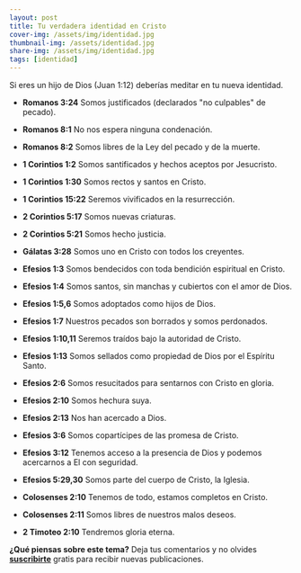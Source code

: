 ```yaml
---
layout: post
title: Tu verdadera identidad en Cristo
cover-img: /assets/img/identidad.jpg
thumbnail-img: /assets/identidad.jpg
share-img: /assets/img/identidad.jpg
tags: [identidad]
---
```

Si eres un hijo de Dios (Juan 1:12) deberías meditar en tu nueva identidad.

-   **Romanos 3:24**  Somos justificados (declarados "no culpables" de pecado).
  
-   **Romanos 8:1**  No nos espera ninguna condenación.
  
-   **Romanos 8:2**  Somos libres de la Ley del pecado y de la muerte.
  
-   **1 Corintios 1:2**  Somos santificados y hechos aceptos por Jesucristo.
  
-   **1 Corintios 1:30**  Somos rectos y santos en Cristo.
  
-   **1 Corintios 15:22**  Seremos vivificados en la resurrección.
  
-   **2 Corintios 5:17**  Somos nuevas criaturas.
  
-   **2 Corintios 5:21**  Somos hecho justicia.
  
-   **Gálatas 3:28**  Somos uno en Cristo con todos los creyentes.
  
-   **Efesios 1:3**  Somos bendecidos con toda bendición espiritual en Cristo.
  
-   **Efesios 1:4**  Somos santos, sin manchas y cubiertos con el amor de Dios.
  
-   **Efesios 1:5,6**  Somos adoptados como hijos de Dios.
  
-   **Efesios 1:7**  Nuestros pecados son borrados y somos perdonados.
  
-   **Efesios 1:10,11**  Seremos traídos bajo la autoridad de Cristo.
  
-   **Efesios 1:13**  Somos sellados como propiedad de Dios por el Espíritu Santo.
  
-   **Efesios 2:6**  Somos resucitados para sentarnos con Cristo en gloria.
  
-   **Efesios 2:10**  Somos hechura suya.
  
-   **Efesios 2:13**  Nos han acercado a Dios.
  
-   **Efesios 3:6**  Somos copartícipes de las promesa de Cristo.
  
-   **Efesios 3:12**  Tenemos acceso a la presencia de Dios y podemos acercarnos a El con seguridad.
  
-   **Efesios 5:29,30**  Somos parte del cuerpo de Cristo, la Iglesia.
  
-   **Colosenses 2:10**  Tenemos de todo, estamos completos en Cristo.
  
-   **Colosenses 2:11**  Somos libres de nuestros malos deseos.
  
-   **2 Timoteo 2:10**  Tendremos gloria eterna.

  **¿Qué piensas sobre este tema?** Deja tus comentarios y no olvides **[suscribirte](https://www.feedio.co/@jdanois)** gratis para recibir nuevas publicaciones. 
